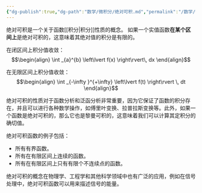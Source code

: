 ```yaml
---
{"dg-publish":true,"dg-path":"数学/微积分/绝对可积.md","permalink":"/数学/微积分/绝对可积/","dgPassFrontmatter":true,"noteIcon":"","created":"2024-05-21T22:29:37.816+08:00","updated":"2024-06-02T10:14:48.788+08:00"}
---
```


绝对可积是一个关于函数[[积分\|积分]]性质的概念。
如果一个实值函数**在某个区间上**是绝对可积的，这意味着其绝对值的积分是有限的。

在闭区间上积分值收敛：
$$\begin{align}
\int _{a}^{b} \left\lvert  f(x) \right\rvert\, dx 
\end{align}$$


在无限区间上积分值收敛：
$$\begin{align}
\int _{-\infty }^{+\infty}  \left\lvert  f(t) \right\rvert \, dt 
\end{align}$$



绝对可积的性质对于函数分析和泛函分析非常重要，因为它保证了函数的积分存在，并且可以进行各种数学操作，如傅里叶变换、拉普拉斯变换等。此外，如果一个函数是绝对可积的，那么它也是黎曼可积的，这意味着我们可以计算其定积分的确切值。

绝对可积函数的例子包括：
- 所有有界函数。
- 所有在有限区间上连续的函数。
- 所有在有限区间上只有有限个不连续点的函数。

绝对可积的概念在物理学、工程学和其他科学领域中也有广泛的应用，例如在信号处理中，绝对可积函数可以用来描述信号的能量。
